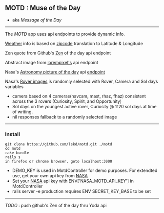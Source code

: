

## MOTD : Muse of the Day

* aka  _Message_ _of_ _the_ _Day_

___
The *MOTD* app uses api endpoints to provide dynamic info.

[Weather](https://api.forecast.io) info is based on [zipcode](http://api.zippopotam.us) translation to Latitude & Longitude

Zen quote from Github's [Zen](https://api.github.com/zen) of the day api endpoint

Abstract image from [lorempixel's](lorempixel.com) api endpoint

Nasa's [Astronomy picture of the day](http://apod.nasa.gov/apod/astropix.html) api [endpoint](https://api.nasa.gov/api.html#apod)

Nasa's [Rover images](https://api.nasa.gov/api.html#MarsPhotos) is randomly selected with Rover, Camera and Sol days variables
* camera based on 4 cameras(navcam, mast, rhaz, fhaz) consistent across the 3 rovers  (Curiosity, Spirit, and Opportunity)
* Sol days on the youngest active rover, Curiosity @ 1120 sol days at time of writing.
* nil responses fallback to a randomly selected image

___

### Install

```
git clone https://github.com/lskd/motd.git ./motd
cd motd
rake bundle
rails s
in firefox or chrome browser, goto localhost:3000
```

* DEMO_KEY is used in MotdController for demo purposes. For extendted use, get your own api key from [NASA](https://api.nasa.gov/#getting-started)
* Set your [NASA](https://api.nasa.gov/#getting-started) api key with ENV['NASA_MOTD_API_KEY'] in MotdController
* rails server -e production requires ENV SECRET_KEY_BASE to be set

___
_TODO_ : push github's Zen of the day thru Yoda api
